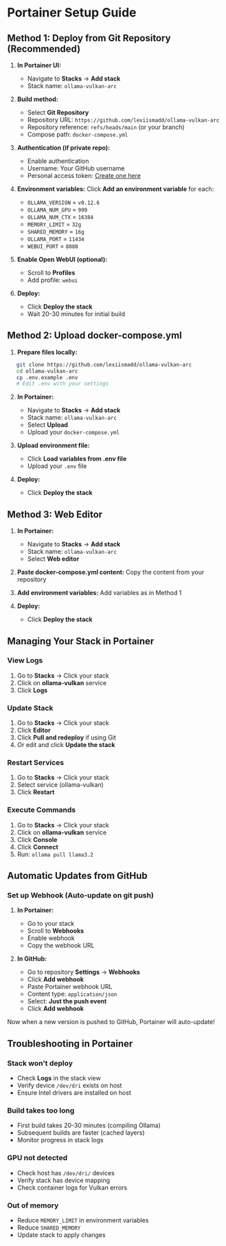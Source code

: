 # Portainer Setup Guide

## Method 1: Deploy from Git Repository (Recommended)

1. **In Portainer UI:**
   - Navigate to **Stacks** → **Add stack**
   - Stack name: `ollama-vulkan-arc`

2. **Build method:**
   - Select **Git Repository**
   - Repository URL: `https://github.com/lexiismadd/ollama-vulkan-arc`
   - Repository reference: `refs/heads/main` (or your branch)
   - Compose path: `docker-compose.yml`

3. **Authentication (if private repo):**
   - Enable authentication
   - Username: Your GitHub username
   - Personal access token: [Create one here](https://github.com/settings/tokens)

4. **Environment variables:**
   Click **Add an environment variable** for each:
   - `OLLAMA_VERSION` = `v0.12.6`
   - `OLLAMA_NUM_GPU` = `999`
   - `OLLAMA_NUM_CTX` = `16384`
   - `MEMORY_LIMIT` = `32g`
   - `SHARED_MEMORY` = `16g`
   - `OLLAMA_PORT` = `11434`
   - `WEBUI_PORT` = `8080`

5. **Enable Open WebUI (optional):**
   - Scroll to **Profiles**
   - Add profile: `webui`

6. **Deploy:**
   - Click **Deploy the stack**
   - Wait 20-30 minutes for initial build

## Method 2: Upload docker-compose.yml

1. **Prepare files locally:**
```bash
   git clone https://github.com/lexiismadd/ollama-vulkan-arc
   cd ollama-vulkan-arc
   cp .env.example .env
   # Edit .env with your settings
```

2. **In Portainer:**
   - Navigate to **Stacks** → **Add stack**
   - Stack name: `ollama-vulkan-arc`
   - Select **Upload**
   - Upload your `docker-compose.yml`

3. **Upload environment file:**
   - Click **Load variables from .env file**
   - Upload your `.env` file

4. **Deploy:**
   - Click **Deploy the stack**

## Method 3: Web Editor

1. **In Portainer:**
   - Navigate to **Stacks** → **Add stack**
   - Stack name: `ollama-vulkan-arc`
   - Select **Web editor**

2. **Paste docker-compose.yml content:**
   Copy the content from your repository

3. **Add environment variables:**
   Add variables as in Method 1

4. **Deploy:**
   - Click **Deploy the stack**

## Managing Your Stack in Portainer

### View Logs
1. Go to **Stacks** → Click your stack
2. Click on **ollama-vulkan** service
3. Click **Logs**

### Update Stack
1. Go to **Stacks** → Click your stack
2. Click **Editor**
3. Click **Pull and redeploy** if using Git
4. Or edit and click **Update the stack**

### Restart Services
1. Go to **Stacks** → Click your stack
2. Select service (ollama-vulkan)
3. Click **Restart**

### Execute Commands
1. Go to **Stacks** → Click your stack
2. Click on **ollama-vulkan** service
3. Click **Console**
4. Click **Connect**
5. Run: `ollama pull llama3.2`

## Automatic Updates from GitHub

### Set up Webhook (Auto-update on git push)

1. **In Portainer:**
   - Go to your stack
   - Scroll to **Webhooks**
   - Enable webhook
   - Copy the webhook URL

2. **In GitHub:**
   - Go to repository **Settings** → **Webhooks**
   - Click **Add webhook**
   - Paste Portainer webhook URL
   - Content type: `application/json`
   - Select: **Just the push event**
   - Click **Add webhook**

Now when a new version is pushed to GitHub, Portainer will auto-update!

## Troubleshooting in Portainer

### Stack won't deploy
- Check **Logs** in the stack view
- Verify device `/dev/dri` exists on host
- Ensure Intel drivers are installed on host

### Build takes too long
- First build takes 20-30 minutes (compiling Ollama)
- Subsequent builds are faster (cached layers)
- Monitor progress in stack logs

### GPU not detected
- Check host has `/dev/dri/` devices
- Verify stack has device mapping
- Check container logs for Vulkan errors

### Out of memory
- Reduce `MEMORY_LIMIT` in environment variables
- Reduce `SHARED_MEMORY`
- Update stack to apply changes
